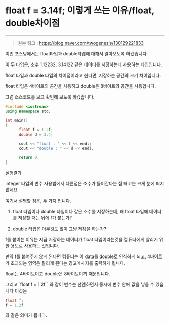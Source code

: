 # float f = 3.14f; 이렇게 쓰는 이유/float, double차이점
---
> 원본 링크 : https://blog.naver.com/twogenesis/130129221833

이번 포스팅에서는 float타입과 double타입에 대해서 알아보도록 하겠습니다.

이 두 타입은, 소수 1.12232, 3.14122 같은 데이터를 저장하는데 사용하는 타입입니다.

float 타입과 double 타입의 차이점이라고 한다면, 저장하는 공간의 크기 차이입니다.

 

float 타입은 4바이트의 공간을 사용하고 double은 8바이트의 공간을 사용합니다.

 

그럼 소스코드를 보고 확인해 보도록 하겠습니다.

 
``` cpp 
#include <iostream>
using namespace std;

int main()
{
      float f = 1.2f;
      double d = 3.4;

      cout << "float : " << f << endl;
      cout << "double : " << d << endl;

      return 0;
}
```

실행결과

 
integer 타입의 변수 사용법에서 다른점은 소수가 들어간다는 점 빼고는 크게 눈에 띄지 않네요


여기서 설명할 점은, 두 가지 입니다.

 

1. float 타입이나 double 타입이나 같은 소수를 저장하는데, 왜 float 타입에 데이터를 저장할 때는 뒤에 f가 붙는가?

2. double 타입은 아무것도 없이 그냥 저장을 하는가? 


f를 붙이는 이유는 지금 저장하는 데이터가  float 타입이라는것을 컴퓨터에게 알리기 위한 용도로 사용하는 것입니다.

만약 f를 붙여주지 않게 된다면 컴퓨터는 이 data를 double로 인식하게 되고, 4바이트가 초과되는 영역은 잘리게 된다는 경고메시지를 출력하게 됩니다.

float는 4바이트이고 double은 8바이트이기 때문입니다.

 

그리고 `float f = 1.2f`` 와 같이 변수는 선언하면서 동시에 변수 안에 값을 넣을 수 있습니다 이것은
``` cpp
float f;
f = 1.2f 
```
와 같은 의미가 됩니다.
